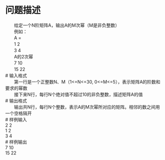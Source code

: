 <div id="pcont1" style="margin-top:20px; display:block;">

# 问题描述

<div class="pdcont">　　给定一个N阶矩阵A，输出A的M次幂（M是非负整数）<br/>
　　例如：<br/>
　　A =<br/>
　　1 2<br/>
　　3 4<br/>
　　A的2次幂<br/>
　　7 10<br/>
　　15 22</div>
# 输入格式

<div class="pdcont">　　第一行是一个正整数N、M（1&lt;=N&lt;=30, 0&lt;=M&lt;=5），表示矩阵A的阶数和要求的幂数<br/>
　　接下来N行，每行N个绝对值不超过10的非负整数，描述矩阵A的值</div>
# 输出格式

<div class="pdcont">　　输出共N行，每行N个整数，表示A的M次幂所对应的矩阵。相邻的数之间用一个空格隔开</div>
# 样例输入

<div class="pddata">2 2<br/>
1 2<br/>
3 4</div>
# 样例输出

<div class="pddata">7 10<br/>
15 22</div>

</div>